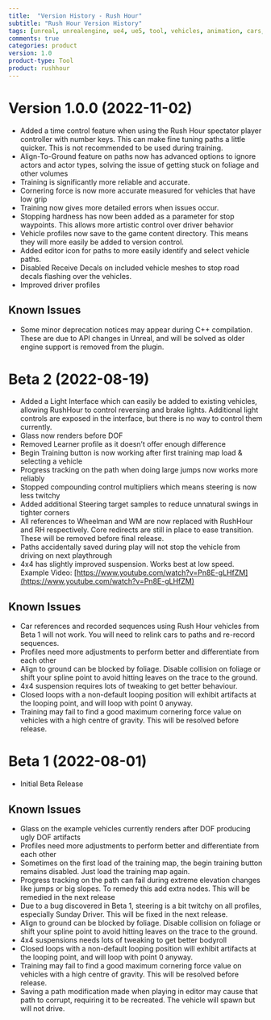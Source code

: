 ```yaml
---
title:  "Version History - Rush Hour"
subtitle: "Rush Hour Version History"
tags: [unreal, unrealengine, ue4, ue5, tool, vehicles, animation, cars, animation, rushhour]
comments: true
categories: product
version: 1.0
product-type: Tool
product: rushhour
---
```


# Version 1.0.0 (2022-11-02)

- Added a time control feature when using the Rush Hour spectator player controller with number keys. This can make fine tuning paths a little quicker. This is not recommended to be used during training.
- Align-To-Ground feature on paths now has advanced options to ignore actors and actor types, solving the issue of getting stuck on foliage and other volumes
- Training is significantly more reliable and accurate.
- Cornering force is now more accurate measured for vehicles that have low grip
- Training now gives more detailed errors when issues occur.
- Stopping hardness has now been added as a parameter for stop waypoints. This allows more artistic control over driver behavior
- Vehicle profiles now save to the game content directory. This means they will more easily be added to version control.
- Added editor icon for paths to more easily identify and select vehicle paths.
- Disabled Receive Decals on included vehicle meshes to stop road decals flashing over the vehicles.
- Improved driver profiles

## Known Issues

* Some minor deprecation notices may appear during C++ compilation. These are due to API changes in Unreal, and will be solved as older engine support is removed from the plugin.


# Beta 2 (2022-08-19)

* Added a Light Interface which can easily be added to existing vehicles, allowing RushHour to control reversing and brake lights. Additional light controls are exposed in the interface, but there is no way to control them currently.
* Glass now renders before DOF
* Removed Learner profile as it doesn’t offer enough difference
* Begin Training button is now working after first training map load & selecting a vehicle
* Progress tracking on the path when doing large jumps now works more reliably
* Stopped compounding control multipliers which means steering is now less twitchy
* Added additional Steering target samples to reduce unnatural swings in tighter corners
* All references to Wheelman and WM are now replaced with RushHour and RH respectively. Core redirects are still in place to ease transition. These will be removed before final release.
* Paths accidentally saved during play will not stop the vehicle from driving on next playthrough
* 4x4 has slightly improved suspension. Works best at low speed. Example Video: [https://www.youtube.com/watch?v=Pn8E-gLHfZM](https://www.youtube.com/watch?v=Pn8E-gLHfZM)

## Known Issues

* Car references and recorded sequences using Rush Hour vehicles from Beta 1 will not work. You will need to relink cars to paths and re-record sequences.
* Profiles need more adjustments to perform better and differentiate from each other
* Align to ground can be blocked by foliage. Disable collision on foliage or shift your spline point to avoid hitting leaves on the trace to the ground.
* 4x4 suspension requires lots of tweaking to get better behaviour.
* Closed loops with a non-default looping position will exhibit artifacts at the looping point, and will loop with point 0 anyway.
* Training may fail to find a good maximum cornering force value on vehicles with a high centre of gravity. This will be resolved before release.


# Beta 1 (2022-08-01)

 * Initial Beta Release

## Known Issues

* Glass on the example vehicles currently renders after DOF producing ugly DOF artifacts
* Profiles need more adjustments to perform better and differentiate from each other
* Sometimes on the first load of the training map, the begin training button remains disabled. Just load the training map again.
* Progress tracking on the path can fail during extreme elevation changes like jumps or big slopes. To remedy this add extra nodes. This will be remedied in the next release
* Due to a bug discovered in Beta 1, steering is a bit twitchy on all profiles, especially Sunday Driver. This will be fixed in the next release.
* Align to ground can be blocked by foliage. Disable collision on foliage or shift your spline point to avoid hitting leaves on the trace to the ground.
* 4x4 suspensions needs lots of tweaking to get better bodyroll
* Closed loops with a non-default looping position will exhibit artifacts at the looping point, and will loop with point 0 anyway.
* Training may fail to find a good maximum cornering force value on vehicles with a high centre of gravity. This will be resolved before release.
* Saving a path modification made when playing in editor may cause that path to corrupt, requiring it to be recreated. The vehicle will spawn but will not drive.
